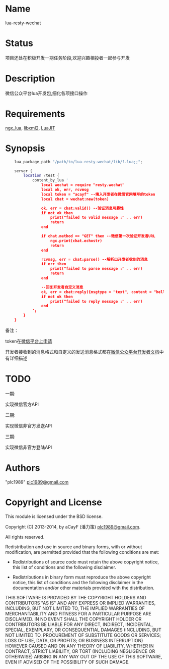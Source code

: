 Name
====

lua-resty-wechat

Status
======

项目还处在积极开发一期任务阶段,欢迎兴趣相投者一起参与开发

Description
===========

微信公众平台lua开发包,细化各项接口操作

Requirements
========

[ngx_lua](https://github.com/chaoslawful/lua-nginx-module),
[libxml2](http://www.xmlsoft.org/),
[LuaJIT](http://luajit.org)

Synopsis
========

```lua
    lua_package_path "/path/to/lua-resty-wechat/lib/?.lua;;";

    server {
        location /test {
            content_by_lua '
                local wechat = require "resty.wechat"
                local ok, err, rcvmsg
                local token = "acayf" --填入开发者在微信官网填写的token
                local chat = wechat:new(token)

                ok, err = chat:valid() --验证消息可靠性
                if not ok then
                    print("failed to valid message :" .. err)
                    return
                end

                if chat.method == "GET" then --微信第一次验证开发者URL
                    ngx.print(chat.echostr)
                    return
                end

                rcvmsg, err = chat:parse() --解析出开发者收到的消息
                if err then
                    print("failed to parse message :" .. err)
                    return
                end

                --回复开发者自定义消息
                ok, err = chat:reply({msgtype = "text", content = "hello world!"})
                if not ok then
                    print("failed to reply message :" .. err)
                end
            ';
        }
    }
```
备注：

token在[微信平台上申请](http://mp.weixin.qq.com/cgi-bin/callbackprofile?type=info&t=wxm-developer-ahead&lang=zh_CN)

开发者接收到的消息格式和自定义的发送消息格式都在[微信公众平台开发者文档](http://mp.weixin.qq.com/wiki/index.php?title=%E9%A6%96%E9%A1%B5)中有详细描述

TODO
====

一期:

实现微信官方API

二期:

实现微信非官方发送API

三期:

实现微信非官方登陆API

Authors
=======

"plc1989" <plc1989@gmail.com>

Copyright and License
=====================

This module is licensed under the BSD license.

Copyright (C) 2013-2014, by aCayF (潘力策) <plc1989@gmail.com>.

All rights reserved.

Redistribution and use in source and binary forms, with or without modification, are permitted provided that the following conditions are met:

* Redistributions of source code must retain the above copyright notice, this list of conditions and the following disclaimer.

* Redistributions in binary form must reproduce the above copyright notice, this list of conditions and the following disclaimer in the documentation and/or other materials provided with the distribution.

THIS SOFTWARE IS PROVIDED BY THE COPYRIGHT HOLDERS AND CONTRIBUTORS "AS IS" AND ANY EXPRESS OR IMPLIED WARRANTIES, INCLUDING, BUT NOT LIMITED TO, THE IMPLIED WARRANTIES OF MERCHANTABILITY AND FITNESS FOR A PARTICULAR PURPOSE ARE DISCLAIMED. IN NO EVENT SHALL THE COPYRIGHT HOLDER OR CONTRIBUTORS BE LIABLE FOR ANY DIRECT, INDIRECT, INCIDENTAL, SPECIAL, EXEMPLARY, OR CONSEQUENTIAL DAMAGES (INCLUDING, BUT NOT LIMITED TO, PROCUREMENT OF SUBSTITUTE GOODS OR SERVICES; LOSS OF USE, DATA, OR PROFITS; OR BUSINESS INTERRUPTION) HOWEVER CAUSED AND ON ANY THEORY OF LIABILITY, WHETHER IN CONTRACT, STRICT LIABILITY, OR TORT (INCLUDING NEGLIGENCE OR OTHERWISE) ARISING IN ANY WAY OUT OF THE USE OF THIS SOFTWARE, EVEN IF ADVISED OF THE POSSIBILITY OF SUCH DAMAGE.

